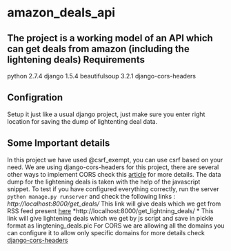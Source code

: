 amazon_deals_api
================

The project is a working model of an API which can get deals from amazon (including the lightening deals)
Requirements
------------
python 2.7.4
django 1.5.4
beautifulsoup 3.2.1
django-cors-headers

Configration
------------
Setup it just like a usual django project, just make sure you enter right location for saving the dump of lightenting deal data.

Some Important details
----------------------
In this project we have used @csrf\_exempt, you can use csrf based on your need. We are using django-cors-headers for this project, there are several other ways to implement CORS check this [article](http://aameer.github.io/articles/cross-origin-resource-sharing-cors/) for more details.
The data dump for the lightening deals is taken with the help of the javascript snippet.
To test if you have configured everything correctly, run the server `python manage.py runserver` and check the following links :
*http://localhost:8000/get_deals/*
This link will give deals which we get from RSS feed present [here](http://rssfeeds.s3.amazonaws.com/goldbox)
*http://localhost:8000/get_lightning_deals/ *
This link will give lightening deals which we get by js script and save in pickle format as lingtening\_deals.pic
For CORS we are allowing all the domains you can configure it to allow only specific domains for more details check [django-cors-headers](https://github.com/ottoyiu/django-cors-headers)
